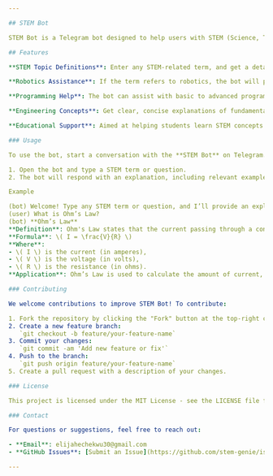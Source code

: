 ```yaml
---

## STEM Bot

STEM Bot is a Telegram bot designed to help users with STEM (Science, Technology, Engineering, and Mathematics) education. The bot provides information on various STEM topics, such as programming, robotics, engineering concepts, and more. It aims to support learners by answering their questions and providing clear explanations for different STEM subjects.

## Features

**STEM Topic Definitions**: Enter any STEM-related term, and get a detailed explanation, including its significance, applications, and related concepts.

**Robotics Assistance**: If the term refers to robotics, the bot will provide useful insights into components, mechanisms, and their applications in real-world projects.

**Programming Help**: The bot can assist with basic to advanced programming queries, code examples, and algorithm explanations.

**Engineering Concepts**: Get clear, concise explanations of fundamental engineering principles, tools, and technologies.

**Educational Support**: Aimed at helping students learn STEM concepts in a fun and interactive way.

### Usage

To use the bot, start a conversation with the **STEM Bot** on Telegram.

1. Open the bot and type a STEM term or question.
2. The bot will respond with an explanation, including relevant examples, definitions, and use cases.

Example

(bot) Welcome! Type any STEM term or question, and I’ll provide an explanation.  
(user) What is Ohm’s Law?  
(bot) **Ohm’s Law**  
**Definition**: Ohm's Law states that the current passing through a conductor between two points is directly proportional to the voltage across the two points and inversely proportional to the resistance.  
**Formula**: \( I = \frac{V}{R} \)  
**Where**:  
- \( I \) is the current (in amperes),  
- \( V \) is the voltage (in volts),  
- \( R \) is the resistance (in ohms).  
**Application**: Ohm’s Law is used to calculate the amount of current, voltage, or resistance in a circuit.

### Contributing

We welcome contributions to improve STEM Bot! To contribute:

1. Fork the repository by clicking the "Fork" button at the top-right corner of the repository.
2. Create a new feature branch:  
   `git checkout -b feature/your-feature-name`
3. Commit your changes:  
   `git commit -am 'Add new feature or fix'`
4. Push to the branch:  
   `git push origin feature/your-feature-name`
5. Create a pull request with a description of your changes.

### License

This project is licensed under the MIT License - see the LICENSE file for details.

### Contact

For questions or suggestions, feel free to reach out:

- **Email**: elijahechekwu30@gmail.com
- **GitHub Issues**: [Submit an Issue](https://github.com/stem-genie/issues)

---
```

